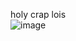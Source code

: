 holy crap lois\
![image](https://github.com/user-attachments/assets/1f660ea7-9168-4469-9601-5975d79bc9ce)
